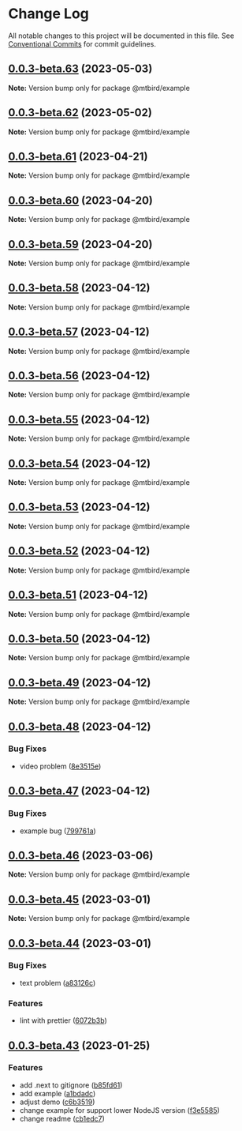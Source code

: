 # Change Log

All notable changes to this project will be documented in this file.
See [Conventional Commits](https://conventionalcommits.org) for commit guidelines.

## [0.0.3-beta.63](https://github.com/staringos/mtbird/compare/v0.0.3-beta.62...v0.0.3-beta.63) (2023-05-03)

**Note:** Version bump only for package @mtbird/example





## [0.0.3-beta.62](https://github.com/staringos/mtbird/compare/v0.0.3-beta.61...v0.0.3-beta.62) (2023-05-02)

**Note:** Version bump only for package @mtbird/example





## [0.0.3-beta.61](https://github.com/staringos/mtbird/compare/v0.0.3-beta.60...v0.0.3-beta.61) (2023-04-21)

**Note:** Version bump only for package @mtbird/example





## [0.0.3-beta.60](https://github.com/staringos/mtbird/compare/v0.0.3-beta.59...v0.0.3-beta.60) (2023-04-20)

**Note:** Version bump only for package @mtbird/example





## [0.0.3-beta.59](https://github.com/staringos/mtbird/compare/v0.0.3-beta.58...v0.0.3-beta.59) (2023-04-20)

**Note:** Version bump only for package @mtbird/example





## [0.0.3-beta.58](https://github.com/staringos/mtbird/compare/v0.0.3-beta.57...v0.0.3-beta.58) (2023-04-12)

**Note:** Version bump only for package @mtbird/example





## [0.0.3-beta.57](https://github.com/staringos/mtbird/compare/v0.0.3-beta.56...v0.0.3-beta.57) (2023-04-12)

**Note:** Version bump only for package @mtbird/example





## [0.0.3-beta.56](https://github.com/staringos/mtbird/compare/v0.0.3-beta.55...v0.0.3-beta.56) (2023-04-12)

**Note:** Version bump only for package @mtbird/example





## [0.0.3-beta.55](https://github.com/staringos/mtbird/compare/v0.0.3-beta.54...v0.0.3-beta.55) (2023-04-12)

**Note:** Version bump only for package @mtbird/example





## [0.0.3-beta.54](https://github.com/staringos/mtbird/compare/v0.0.3-beta.53...v0.0.3-beta.54) (2023-04-12)

**Note:** Version bump only for package @mtbird/example





## [0.0.3-beta.53](https://github.com/staringos/mtbird/compare/v0.0.3-beta.52...v0.0.3-beta.53) (2023-04-12)

**Note:** Version bump only for package @mtbird/example





## [0.0.3-beta.52](https://github.com/staringos/mtbird/compare/v0.0.3-beta.51...v0.0.3-beta.52) (2023-04-12)

**Note:** Version bump only for package @mtbird/example





## [0.0.3-beta.51](https://github.com/staringos/mtbird/compare/v0.0.3-beta.50...v0.0.3-beta.51) (2023-04-12)

**Note:** Version bump only for package @mtbird/example





## [0.0.3-beta.50](https://github.com/staringos/mtbird/compare/v0.0.3-beta.49...v0.0.3-beta.50) (2023-04-12)

**Note:** Version bump only for package @mtbird/example





## [0.0.3-beta.49](https://github.com/staringos/mtbird/compare/v0.0.3-beta.48...v0.0.3-beta.49) (2023-04-12)

**Note:** Version bump only for package @mtbird/example





## [0.0.3-beta.48](https://github.com/staringos/mtbird/compare/v0.0.3-beta.47...v0.0.3-beta.48) (2023-04-12)


### Bug Fixes

* video problem ([8e3515e](https://github.com/staringos/mtbird/commit/8e3515e076e88e7f612c95793117442cccce66a0))





## [0.0.3-beta.47](https://github.com/staringos/mtbird/compare/v0.0.3-beta.46...v0.0.3-beta.47) (2023-04-12)


### Bug Fixes

* example bug ([799761a](https://github.com/staringos/mtbird/commit/799761a3f92564f9f16f995bdbaeb50ed937a074))





## [0.0.3-beta.46](https://github.com/staringos/mtbird/compare/v0.0.3-beta.45...v0.0.3-beta.46) (2023-03-06)

**Note:** Version bump only for package @mtbird/example





## [0.0.3-beta.45](https://github.com/staringos/mtbird/compare/v0.0.3-beta.44...v0.0.3-beta.45) (2023-03-01)

**Note:** Version bump only for package @mtbird/example





## [0.0.3-beta.44](https://github.com/staringos/mtbird/compare/v0.0.3-beta.43...v0.0.3-beta.44) (2023-03-01)


### Bug Fixes

* text problem ([a83126c](https://github.com/staringos/mtbird/commit/a83126c8e94f0387819d738a7192f397ea2cea0f))


### Features

* lint with prettier ([6072b3b](https://github.com/staringos/mtbird/commit/6072b3bb1845ac737c68c610009e37340649b7ee))





## [0.0.3-beta.43](https://github.com/staringos/mtbird/compare/v0.0.3-beta.42...v0.0.3-beta.43) (2023-01-25)

### Features

- add .next to gitignore ([b85fd61](https://github.com/staringos/mtbird/commit/b85fd61802b829e1470fdd03f43b6fa27166af92))
- add example ([a1bdadc](https://github.com/staringos/mtbird/commit/a1bdadc1bc811d61b12856c4450a354b30c20892))
- adjust demo ([c6b3519](https://github.com/staringos/mtbird/commit/c6b35191ed6bd9f454d50081f5215f7eb9166aa9))
- change example for support lower NodeJS version ([f3e5585](https://github.com/staringos/mtbird/commit/f3e5585dd759d7bbb3d89585aa2ad6a068f80d36))
- change readme ([cb1edc7](https://github.com/staringos/mtbird/commit/cb1edc784e318008258bec29a8b0bd038345f9b8))
